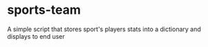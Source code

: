 # sports-team
A simple script that stores sport's players stats into a dictionary and displays to end user
